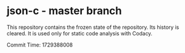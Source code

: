 # json-c - master branch

This repository contains the frozen state of the repository.
Its history is cleared. It is used only for static code
analysis with Codacy.

Commit Time: 1729388008